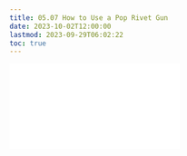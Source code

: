 ```yaml
---
title: 05.07 How to Use a Pop Rivet Gun
date: 2023-10-02T12:00:00
lastmod: 2023-09-29T06:02:22
toc: true
---
```


![Link to included file contents](../../../../tools/how-to-use-a-pop-rivet-gun.md)
